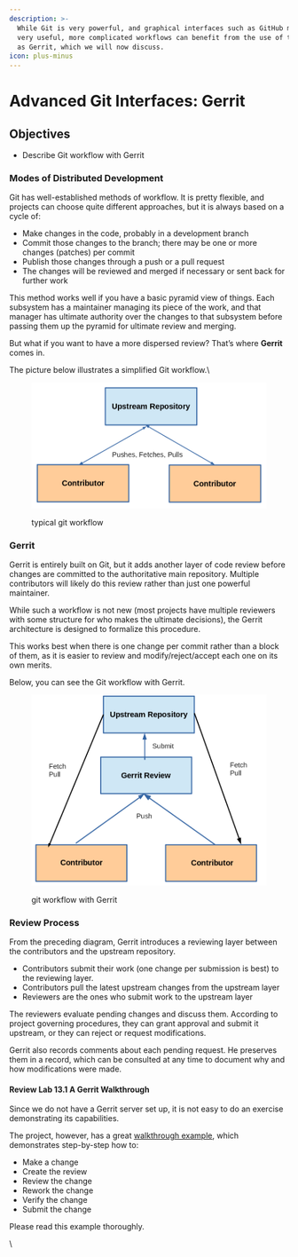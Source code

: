 ```yaml
---
description: >-
  While Git is very powerful, and graphical interfaces such as GitHub may be
  very useful, more complicated workflows can benefit from the use of tools such
  as Gerrit, which we will now discuss.
icon: plus-minus
---
```


# Advanced Git Interfaces: Gerrit

## Objectives

* Describe Git workflow with Gerrit

### Modes of Distributed Development

Git has well-established methods of workflow. It is pretty flexible, and projects can choose quite different approaches, but it is always based on a cycle of:

* Make changes in the code, probably in a development branch
* Commit those changes to the branch; there may be one or more changes (patches) per commit
* Publish those changes through a push or a pull request
* The changes will be reviewed and merged if necessary or sent back for further work

This method works well if you have a basic pyramid view of things. Each subsystem has a maintainer managing its piece of the work, and that manager has ultimate authority over the changes to that subsystem before passing them up the pyramid for ultimate review and merging.

But what if you want to have a more dispersed review? That’s where **Gerrit** comes in.

The picture below illustrates a simplified Git workflow.\


<figure><img src="../../.gitbook/assets/image (14).png" alt="" width="563"><figcaption><p>typical git workflow</p></figcaption></figure>

### Gerrit

Gerrit is entirely built on Git, but it adds another layer of code review before changes are committed to the authoritative main repository. Multiple contributors will likely do this review rather than just one powerful maintainer.

While such a workflow is not new (most projects have multiple reviewers with some structure for who makes the ultimate decisions), the Gerrit architecture is designed to formalize this procedure.

This works best when there is one change per commit rather than a block of them, as it is easier to review and modify/reject/accept each one on its own merits.

Below, you can see the Git workflow with Gerrit.

<figure><img src="../../.gitbook/assets/image (1) (3).png" alt="" width="563"><figcaption><p>git workflow with Gerrit</p></figcaption></figure>

### Review Process

From the preceding diagram, Gerrit introduces a reviewing layer between the contributors and the upstream repository.

* Contributors submit their work (one change per submission is best) to the reviewing layer.
* Contributors pull the latest upstream changes from the upstream layer
* Reviewers are the ones who submit work to the upstream layer

The reviewers evaluate pending changes and discuss them. According to project governing procedures, they can grant approval and submit it upstream, or they can reject or request modifications.

Gerrit also records comments about each pending request. He preserves them in a record, which can be consulted at any time to document why and how modifications were made.

#### Review  Lab 13.1 A Gerrit Walkthrough

Since we do not have a Gerrit server set up, it is not easy to do an exercise demonstrating its capabilities.

The project, however, has a great [walkthrough example](https://gerrit-review.googlesource.com/Documentation/intro-gerrit-walkthrough.html), which demonstrates step-by-step how to:

* Make a change
* Create the review
* Review the change
* Rework the change
* Verify the change
* Submit the change

Please read this example thoroughly.

\
